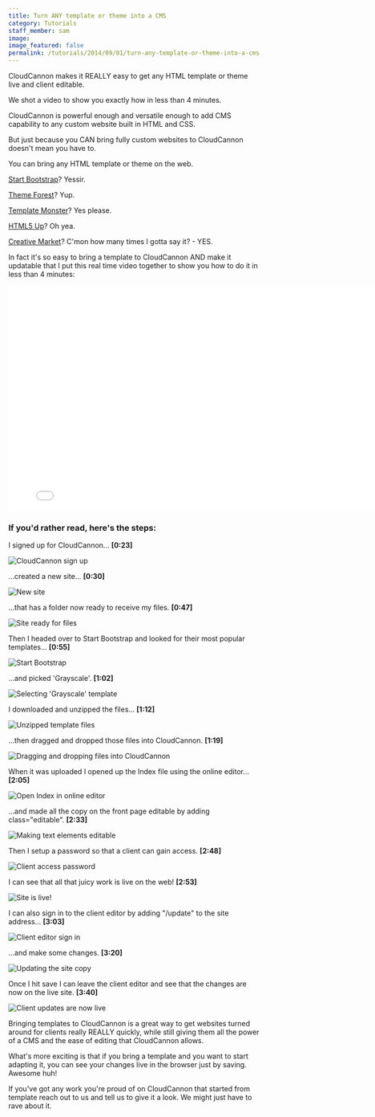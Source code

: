 ```yaml
---
title: Turn ANY template or theme into a CMS
category: Tutorials
staff_member: sam
image:
image_featured: false
permalink: /tutorials/2014/09/01/turn-any-template-or-theme-into-a-cms.html
---
```

CloudCannon makes it REALLY easy to get any HTML template or theme live and client editable.

We shot a video to show you exactly how in less than 4 minutes.

<!-- excerpt stop -->

CloudCannon is powerful enough and versatile enough to add CMS capability to any custom website built in HTML and CSS.

But just because you CAN bring fully custom websites to CloudCannon doesn't mean you have to.

You can bring any HTML template or theme on the web.

[Start Bootstrap](http://startbootstrap.com/)? Yessir.

[Theme Forest](http://themeforest.net/category/site-templates)? Yup.

[Template Monster](https://www.templatemonster.com/website-templates.php)? Yes please.

[HTML5 Up](http://html5up.net/)? Oh yea.

[Creative Market](https://creativemarket.com/templates/websites)? C'mon how many times I gotta say it? - YES.

In fact it's so easy to bring a template to CloudCannon AND make it updatable that I put this real time video together to show you how to do it in less than 4 minutes:

<iframe width="800" height="450" src="//www.youtube.com/embed/8mtMXzSdnCw?rel=0" frameborder="0" allowfullscreen></iframe>



### If you'd rather read, here's the steps: ###

I signed up for CloudCannon... **[0:23]**

![CloudCannon sign up](/images/blog/template-tutorial/Templating_1.png "CloudCannon sign up")

...created a new site... **[0:30]**

![New site](/images/blog/template-tutorial/Templating_2.png "Creating a new site")

...that has a folder now ready to receive my files. **[0:47]**

![Site ready for files](/images/blog/template-tutorial/Templating_3.png "Site ready for files")

Then I headed over to Start Bootstrap and looked for their most popular templates... **[0:55]**

![Start Bootstrap](/images/blog/template-tutorial/Templating_4.png "Finding popular templates on Start Bootstrap")

...and picked 'Grayscale'. **[1:02]**

![Selecting 'Grayscale' template](/images/blog/template-tutorial/Templating_5.png "Selecting Grayscale template")

I downloaded and unzipped the files... **[1:12]**

![Unzipped template files](/images/blog/template-tutorial/Templating_6.png "Unzipped template files")

...then dragged and dropped those files into CloudCannon. **[1:19]**

![Dragging and dropping files into CloudCannon](/images/blog/template-tutorial/Templating_7.png "Dragging and dropping files into CloudCannon")

When it was uploaded I opened up the Index file using the online editor... **[2:05]**

![Open Index in online editor](/images/blog/template-tutorial/Templating_8.png "Open Index in online editor")

...and made all the copy on the front page editable by adding class="editable". **[2:33]**

![Making text elements editable](/images/blog/template-tutorial/Templating_9.png "Making text elements editable")

Then I setup a password so that a client can gain access. **[2:48]**

![Client access password](/images/blog/template-tutorial/Templating_10.png "Client access password")

I can see that all that juicy work is live on the web! **[2:53]**

![Site is live!](/images/blog/template-tutorial/Templating_11.png "Site is live!")

I can also sign in to the client editor by adding "/update" to the site address... **[3:03]**

![Client editor sign in](/images/blog/template-tutorial/Templating_12.png "Client editor sign in")

...and make some changes. **[3:20]**

![Updating the site copy](/images/blog/template-tutorial/Templating_13.png "Updating the site copy")

Once I hit save I can leave the client editor and see that the changes are now on the live site. **[3:40]**

![Client updates are now live](/images/blog/template-tutorial/Templating_14.png "Client updates are now live")

Bringing templates to CloudCannon is a great way to get websites turned around for clients really REALLY quickly, while still giving them all the power of a CMS and the ease of editing that CloudCannon allows.

What's more exciting is that if you bring a template and you want to start adapting it, you can see your changes live in the browser just by saving. Awesome huh!

If you've got any work you're proud of on CloudCannon that started from template reach out to us and tell us to give it a look. We might just have to rave about it.
